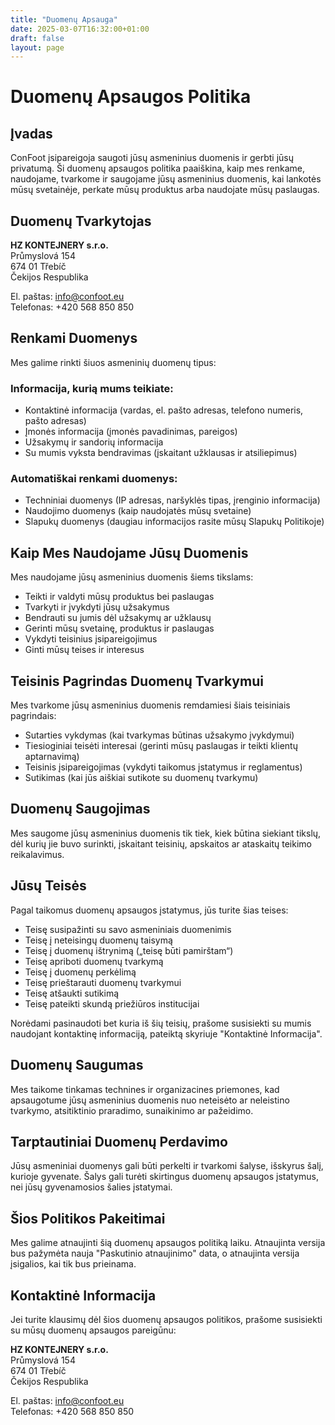 ```yaml
---
title: "Duomenų Apsauga"
date: 2025-03-07T16:32:00+01:00
draft: false
layout: page
---
```


# Duomenų Apsaugos Politika

## Įvadas

ConFoot įsipareigoja saugoti jūsų asmeninius duomenis ir gerbti jūsų privatumą. Ši duomenų apsaugos politika paaiškina, kaip mes renkame, naudojame, tvarkome ir saugojame jūsų asmeninius duomenis, kai lankotės mūsų svetainėje, perkate mūsų produktus arba naudojate mūsų paslaugas.

## Duomenų Tvarkytojas

**HZ KONTEJNERY s.r.o.**  
Průmyslová 154  
674 01 Třebíč  
Čekijos Respublika

El. paštas: info@confoot.eu  
Telefonas: +420 568 850 850

## Renkami Duomenys

Mes galime rinkti šiuos asmeninių duomenų tipus:

### Informacija, kurią mums teikiate:
- Kontaktinė informacija (vardas, el. pašto adresas, telefono numeris, pašto adresas)
- Įmonės informacija (įmonės pavadinimas, pareigos)
- Užsakymų ir sandorių informacija
- Su mumis vyksta bendravimas (įskaitant užklausas ir atsiliepimus)

### Automatiškai renkami duomenys:
- Techniniai duomenys (IP adresas, naršyklės tipas, įrenginio informacija)
- Naudojimo duomenys (kaip naudojatės mūsų svetaine)
- Slapukų duomenys (daugiau informacijos rasite mūsų Slapukų Politikoje)

## Kaip Mes Naudojame Jūsų Duomenis

Mes naudojame jūsų asmeninius duomenis šiems tikslams:

- Teikti ir valdyti mūsų produktus bei paslaugas
- Tvarkyti ir įvykdyti jūsų užsakymus
- Bendrauti su jumis dėl užsakymų ar užklausų
- Gerinti mūsų svetainę, produktus ir paslaugas
- Vykdyti teisinius įsipareigojimus
- Ginti mūsų teises ir interesus

## Teisinis Pagrindas Duomenų Tvarkymui

Mes tvarkome jūsų asmeninius duomenis remdamiesi šiais teisiniais pagrindais:

- Sutarties vykdymas (kai tvarkymas būtinas užsakymo įvykdymui)
- Tiesioginiai teisėti interesai (gerinti mūsų paslaugas ir teikti klientų aptarnavimą)
- Teisinis įsipareigojimas (vykdyti taikomus įstatymus ir reglamentus)
- Sutikimas (kai jūs aiškiai sutikote su duomenų tvarkymu)

## Duomenų Saugojimas

Mes saugome jūsų asmeninius duomenis tik tiek, kiek būtina siekiant tikslų, dėl kurių jie buvo surinkti, įskaitant teisinių, apskaitos ar ataskaitų teikimo reikalavimus.

## Jūsų Teisės

Pagal taikomus duomenų apsaugos įstatymus, jūs turite šias teises:

- Teisę susipažinti su savo asmeniniais duomenimis
- Teisę į neteisingų duomenų taisymą
- Teisę į duomenų ištrynimą („teisę būti pamirštam“)
- Teisę apriboti duomenų tvarkymą
- Teisę į duomenų perkėlimą
- Teisę prieštarauti duomenų tvarkymui
- Teisę atšaukti sutikimą
- Teisę pateikti skundą priežiūros institucijai

Norėdami pasinaudoti bet kuria iš šių teisių, prašome susisiekti su mumis naudojant kontaktinę informaciją, pateiktą skyriuje "Kontaktinė Informacija".

## Duomenų Saugumas

Mes taikome tinkamas technines ir organizacines priemones, kad apsaugotume jūsų asmeninius duomenis nuo neteisėto ar neleistino tvarkymo, atsitiktinio praradimo, sunaikinimo ar pažeidimo.

## Tarptautiniai Duomenų Perdavimo

Jūsų asmeniniai duomenys gali būti perkelti ir tvarkomi šalyse, išskyrus šalį, kurioje gyvenate. Šalys gali turėti skirtingus duomenų apsaugos įstatymus, nei jūsų gyvenamosios šalies įstatymai.

## Šios Politikos Pakeitimai

Mes galime atnaujinti šią duomenų apsaugos politiką laiku. Atnaujinta versija bus pažymėta nauja "Paskutinio atnaujinimo" data, o atnaujinta versija įsigalios, kai tik bus prieinama.

## Kontaktinė Informacija

Jei turite klausimų dėl šios duomenų apsaugos politikos, prašome susisiekti su mūsų duomenų apsaugos pareigūnu:

**HZ KONTEJNERY s.r.o.**  
Průmyslová 154  
674 01 Třebíč  
Čekijos Respublika

El. paštas: info@confoot.eu  
Telefonas: +420 568 850 850
